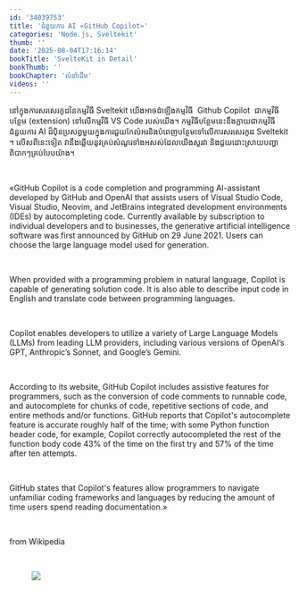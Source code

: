 ```yaml
---
id: '34039753'
title: 'ជំនួយការ AI «GitHub Copilot»'
categories: 'Node.js, Sveltekit'
thumb: ''
date: '2025-08-04T17:16:14'
bookTitle: 'SvelteKit in Detail'
bookThumb: ''
bookChapter: 'លំនាំ​ដើម'
videos: ''
---
```

<p>នៅ​ក្នុង​ការសរសេរ​កូដ​នៃ​កម្មវិធី Sveltekit យើង​អាចដំ​ឡើង​កម្មវិធី &nbsp;Github Copilot &nbsp;ជា​កម្មវិធី​បន្ថែម​​ (extension) ទៅ​លើ​កម្មវិធី​ VS Code របស់​យើង​។ កម្មវិធី​បន្ថែម​នេះនឹង​ក្លាយ​ជា​កម្មវិធី​ជំនួយការ AI ដ៏​ប៉ិនប្រសព្វ​មួយ​ក្នុង​ការជួយ​កែលំអរ​​និង​​បំពេញ​បន្ថែមទៅ​លើ​ការ​សរសេរកូដ Sveltekit​​ ។ លើស​ពី​នេះ​ទៀត វានឹង​ឆ្លើយ​នូវ​គ្រប់​សំណួរ​ទាំងអសស់​ដែល​យើង​សួរ​វា និង​ជួយ​ដោះស្រាយ​បញ្ហា​ពិបាក​ៗ​គ្រប់​បែបយ៉ាង​។</p><p>&nbsp;</p><p>«GitHub Copilot is a code completion and programming AI-assistant developed by GitHub and OpenAI that assists users of Visual Studio Code, Visual Studio, Neovim, and JetBrains integrated development environments (IDEs) by autocompleting code. Currently available by subscription to individual developers and to businesses, the generative artificial intelligence software was first announced by GitHub on 29 June 2021. Users can choose the large language model used for generation.</p><p>&nbsp;</p><p>When provided with a programming problem in natural language, Copilot is capable of generating solution code. It is also able to describe input code in English and translate code between programming languages.</p><p>&nbsp;</p><p>Copilot enables developers to utilize a variety of Large Language Models (LLMs) from leading LLM providers, including various versions of OpenAI’s GPT, Anthropic’s Sonnet, and Google’s Gemini.</p><p>&nbsp;</p><p>According to its website, GitHub Copilot includes assistive features for programmers, such as the conversion of code comments to runnable code, and autocomplete for chunks of code, repetitive sections of code, and entire methods and/or functions. GitHub reports that Copilot's autocomplete feature is accurate roughly half of the time; with some Python function header code, for example, Copilot correctly autocompleted the rest of the function body code 43% of the time on the first try and 57% of the time after ten attempts.</p><p>&nbsp;</p><p>GitHub states that Copilot's features allow programmers to navigate unfamiliar coding frameworks and languages by reducing the amount of time users spend reading documentation.»</p><p>&nbsp;</p><p>from Wikipedia</p><p>&nbsp;</p><figure class="image"><img src="https://blogger.googleusercontent.com/img/b/R29vZ2xl/AVvXsEg7Ul1GdsESjlXziZL42316WGNI39xnIlWU4hJWpID__l-v4ARxXrCWucgzP9xS4ufAXTlRM5QjYYXhsgH3SJlLhihRcnyiOXsXPYm3lNJvyvWsrLBJ_HoZ-5rkdv_S7OXT6FiiaVGko0DyKIrnr1McLlTMAb-buU00_qqaSyDrhIoiIO7j-COwRbOQdk4/s1600/picture.png"></figure>